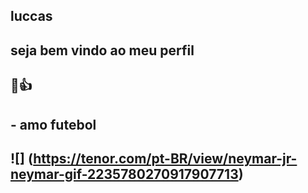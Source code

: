 
 ## luccas
## seja bem vindo ao meu perfil 
## 🥇👍
## - amo futebol 

## ![] (https://tenor.com/pt-BR/view/neymar-jr-neymar-gif-2235780270917907713)
